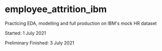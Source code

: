 # employee_attrition_ibm
Practicing EDA, modelling and full production on IBM's mock HR dataset


Started: 1 July 2021

Preliminary Finished: 3 July 2021
